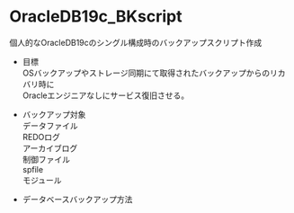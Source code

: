# OracleDB19c_BKscript
個人的なOracleDB19cのシングル構成時のバックアップスクリプト作成

- 目標  
OSバックアップやストレージ同期にて取得されたバックアップからのリカバリ時に  
Oracleエンジニアなしにサービス復旧させる。  

- バックアップ対象  
 データファイル  
 REDOログ  
 アーカイブログ  
 制御ファイル  
 spfile  
 モジュール  

- データベースバックアップ方法  
